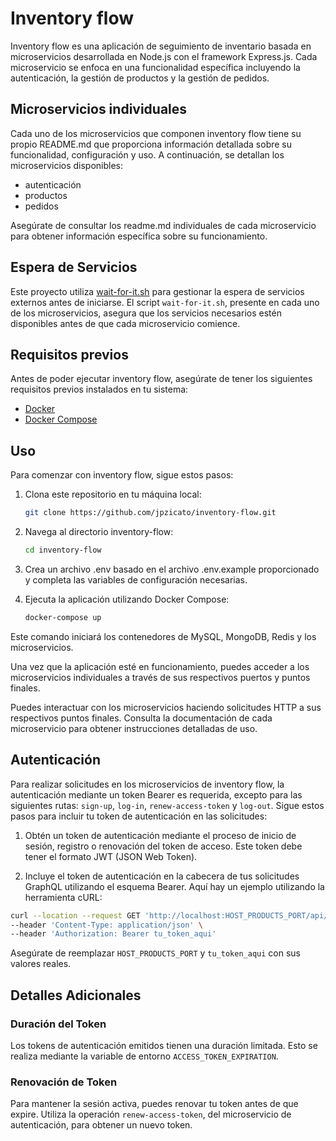 # Inventory flow

Inventory flow es una aplicación de seguimiento de inventario basada en microservicios desarrollada en Node.js con el framework Express.js. Cada microservicio se enfoca en una funcionalidad específica incluyendo la autenticación, la gestión de productos y la gestión de pedidos.

## Microservicios individuales

Cada uno de los microservicios que componen inventory flow tiene su propio README.md que proporciona información detallada sobre su funcionalidad, configuración y uso. A continuación, se detallan los microservicios disponibles:

- autenticación
- productos
- pedidos

Asegúrate de consultar los readme.md individuales de cada microservicio para obtener información específica sobre su funcionamiento.

## Espera de Servicios

Este proyecto utiliza [wait-for-it.sh](https://github.com/vishnubob/wait-for-it) para gestionar la espera de servicios externos antes de iniciarse. El script `wait-for-it.sh`, presente en cada uno de los microservicios, asegura que los servicios necesarios estén disponibles antes de que cada microservicio comience.

## Requisitos previos

Antes de poder ejecutar inventory flow, asegúrate de tener los siguientes requisitos previos instalados en tu sistema:

- [Docker](https://www.docker.com/get-started)
- [Docker Compose](https://docs.docker.com/compose/install/)

## Uso

Para comenzar con inventory flow, sigue estos pasos:

1. Clona este repositorio en tu máquina local:

   ```bash
   git clone https://github.com/jpzicato/inventory-flow.git
   ```

2. Navega al directorio inventory-flow:

   ```bash
   cd inventory-flow
   ```

3. Crea un archivo .env basado en el archivo .env.example proporcionado y completa las variables de configuración necesarias.

4. Ejecuta la aplicación utilizando Docker Compose:

   ```bash
   docker-compose up
   ```

Este comando iniciará los contenedores de MySQL, MongoDB, Redis y los microservicios.

Una vez que la aplicación esté en funcionamiento, puedes acceder a los microservicios individuales a través de sus respectivos puertos y puntos finales.

Puedes interactuar con los microservicios haciendo solicitudes HTTP a sus respectivos puntos finales. Consulta la documentación de cada microservicio para obtener instrucciones detalladas de uso.

## Autenticación

Para realizar solicitudes en los microservicios de inventory flow, la autenticación mediante un token Bearer es requerida, excepto para las siguientes rutas: `sign-up`, `log-in`, `renew-access-token` y `log-out`. Sigue estos pasos para incluir tu token de autenticación en las solicitudes:

1. Obtén un token de autenticación mediante el proceso de inicio de sesión, registro o renovación del token de acceso. Este token debe tener el formato JWT (JSON Web Token).

2. Incluye el token de autenticación en la cabecera de tus solicitudes GraphQL utilizando el esquema Bearer. Aquí hay un ejemplo utilizando la herramienta cURL:

```bash
curl --location --request GET 'http://localhost:HOST_PRODUCTS_PORT/api/products' \
--header 'Content-Type: application/json' \
--header 'Authorization: Bearer tu_token_aqui'
```

Asegúrate de reemplazar `HOST_PRODUCTS_PORT` y `tu_token_aqui` con sus valores reales.

## Detalles Adicionales

### Duración del Token

Los tokens de autenticación emitidos tienen una duración limitada. Esto se realiza mediante la variable de entorno `ACCESS_TOKEN_EXPIRATION`.

### Renovación de Token

Para mantener la sesión activa, puedes renovar tu token antes de que expire. Utiliza la operación `renew-access-token`, del microservicio de autenticación, para obtener un nuevo token.
